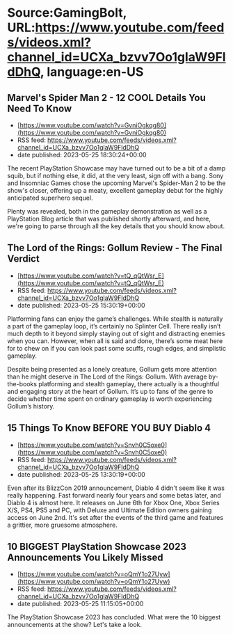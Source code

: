 # Source:GamingBolt, URL:https://www.youtube.com/feeds/videos.xml?channel_id=UCXa_bzvv7Oo1glaW9FldDhQ, language:en-US

## Marvel's Spider Man 2 - 12 COOL Details You Need To Know
 - [https://www.youtube.com/watch?v=GvniOgkqg80](https://www.youtube.com/watch?v=GvniOgkqg80)
 - RSS feed: https://www.youtube.com/feeds/videos.xml?channel_id=UCXa_bzvv7Oo1glaW9FldDhQ
 - date published: 2023-05-25 18:30:24+00:00

The recent PlayStation Showcase may have turned out to be a bit of a damp squib, but if nothing else, it did, at the very least, sign off with a bang. Sony and Insomniac Games chose the upcoming Marvel's Spider-Man 2 to be the show's closer, offering up a meaty, excellent gameplay debut for the highly anticipated superhero sequel. 

Plenty was revealed, both in the gameplay demonstration as well as a PlayStation Blog article that was published shortly afterward, and here, we're going to parse through all the key details that you should know about.

## The Lord of the Rings: Gollum Review - The Final Verdict
 - [https://www.youtube.com/watch?v=tQ_qQtWsr_E](https://www.youtube.com/watch?v=tQ_qQtWsr_E)
 - RSS feed: https://www.youtube.com/feeds/videos.xml?channel_id=UCXa_bzvv7Oo1glaW9FldDhQ
 - date published: 2023-05-25 15:30:19+00:00

Platforming fans can enjoy the game’s challenges. While stealth is naturally a part of the gameplay loop, it’s certainly no Splinter Cell. There really isn’t much depth to it beyond simply staying out of sight and distracting enemies when you can. However, when all is said and done, there’s some meat here for to chew on if you can look past some scuffs, rough edges, and simplistic gameplay. 

Despite being presented as a lonely creature, Gollum gets more attention than he might deserve in The Lord of the Rings: Gollum. With average by-the-books platforming and stealth gameplay, there actually is a thoughtful and engaging story at the heart of Gollum. It’s up to fans of the genre to decide whether time spent on ordinary gameplay is worth experiencing Gollum’s history.

## 15 Things To Know BEFORE YOU BUY Diablo 4
 - [https://www.youtube.com/watch?v=Snvh0C5oxe0](https://www.youtube.com/watch?v=Snvh0C5oxe0)
 - RSS feed: https://www.youtube.com/feeds/videos.xml?channel_id=UCXa_bzvv7Oo1glaW9FldDhQ
 - date published: 2023-05-25 13:30:19+00:00

Even after its BlizzCon 2019 announcement, Diablo 4 didn't seem like it was really happening. Fast forward nearly four years and some betas later, and Diablo 4 is almost here. It releases on June 6th for Xbox One, Xbox Series X/S, PS4, PS5 and PC, with Deluxe and Ultimate Edition owners gaining access on June 2nd. It's set after the events of the third game and features a grittier, more gruesome atmosphere.

## 10 BIGGEST PlayStation Showcase 2023 Announcements You Likely Missed
 - [https://www.youtube.com/watch?v=oQmY1o27Uyw](https://www.youtube.com/watch?v=oQmY1o27Uyw)
 - RSS feed: https://www.youtube.com/feeds/videos.xml?channel_id=UCXa_bzvv7Oo1glaW9FldDhQ
 - date published: 2023-05-25 11:15:05+00:00

The PlayStation Showcase 2023 has concluded. What were the 10 biggest announcements at the show? Let's take a look.

